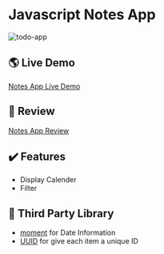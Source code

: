 # Javascript Notes App
![todo-app](/images/github.png)

## :earth_americas: Live Demo
[Notes App Live Demo](https://notes.suzie.world/)

## :pencil: Review
[Notes App Review](https://github.com/iamsuzie/notes-app)

## :heavy_check_mark: Features
- Display Calender
- Filter 

## :open_file_folder: Third Party Library
- [moment](https://momentjs.com/) for Date Information
- [UUID](https://www.npmjs.com/package/uuid) for give each item a unique ID

